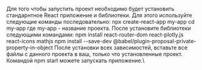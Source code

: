 Для того чтобы запустить проект необходимо будет установить стандарнтное React приложение и библиотеки. Для этого используйте следующие команды последовательно:
npx create-react-app my-app
cd my-app
где my-app - название проекта.
После установите библиотеки следующими командами:
npm install react-router-dom react-plotly.js react-icons mathjs
npm install --save-dev @babel/plugin-proposal-private-property-in-object
После установки всех зависимостей, вставьте все файлы с данного проекта в ваш, только что установленные проект.
Командой npm start можете запускать приложение.\
